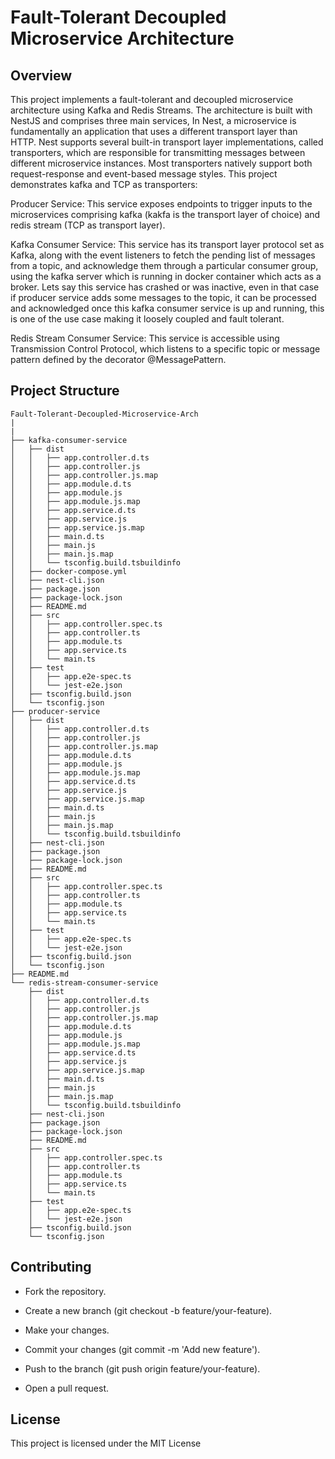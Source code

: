 # Fault-Tolerant Decoupled Microservice Architecture

## Overview
This project implements a fault-tolerant and decoupled microservice architecture using Kafka and Redis Streams. The architecture is built with NestJS and comprises three main services, In Nest, a microservice is fundamentally an application that uses a different transport layer than HTTP. Nest supports several built-in transport layer implementations, called transporters, which are responsible for transmitting messages between different microservice instances. Most transporters natively support both request-response and event-based message styles. This project demonstrates kafka and TCP as transporters:

Producer Service: This service exposes endpoints to trigger inputs to the microservices comprising kafka (kakfa is the transport layer of choice) and redis stream (TCP as transport layer).

Kafka Consumer Service: This service has its transport layer protocol set as Kafka, along with the event listeners to fetch the pending list of messages from a topic, and acknowledge them through a particular consumer group, using the kafka server which is running in docker container which acts as a broker. Lets say this service has crashed or was inactive, even in that case if producer service adds some messages to the topic, it can be processed and acknowledged once this kafka consumer service is up and running, this is one of the use case making it loosely coupled and fault tolerant.

Redis Stream Consumer Service: This service is accessible using Transmission Control Protocol, which listens to a specific topic or message pattern defined by the decorator @MessagePattern.


## Project Structure

```
Fault-Tolerant-Decoupled-Microservice-Arch
|
|
├── kafka-consumer-service
│   ├── dist
│   │   ├── app.controller.d.ts
│   │   ├── app.controller.js
│   │   ├── app.controller.js.map
│   │   ├── app.module.d.ts
│   │   ├── app.module.js
│   │   ├── app.module.js.map
│   │   ├── app.service.d.ts
│   │   ├── app.service.js
│   │   ├── app.service.js.map
│   │   ├── main.d.ts
│   │   ├── main.js
│   │   ├── main.js.map
│   │   └── tsconfig.build.tsbuildinfo
│   ├── docker-compose.yml
│   ├── nest-cli.json
│   ├── package.json
│   ├── package-lock.json
│   ├── README.md
│   ├── src
│   │   ├── app.controller.spec.ts
│   │   ├── app.controller.ts
│   │   ├── app.module.ts
│   │   ├── app.service.ts
│   │   └── main.ts
│   ├── test
│   │   ├── app.e2e-spec.ts
│   │   └── jest-e2e.json
│   ├── tsconfig.build.json
│   └── tsconfig.json
├── producer-service
│   ├── dist
│   │   ├── app.controller.d.ts
│   │   ├── app.controller.js
│   │   ├── app.controller.js.map
│   │   ├── app.module.d.ts
│   │   ├── app.module.js
│   │   ├── app.module.js.map
│   │   ├── app.service.d.ts
│   │   ├── app.service.js
│   │   ├── app.service.js.map
│   │   ├── main.d.ts
│   │   ├── main.js
│   │   ├── main.js.map
│   │   └── tsconfig.build.tsbuildinfo
│   ├── nest-cli.json
│   ├── package.json
│   ├── package-lock.json
│   ├── README.md
│   ├── src
│   │   ├── app.controller.spec.ts
│   │   ├── app.controller.ts
│   │   ├── app.module.ts
│   │   ├── app.service.ts
│   │   └── main.ts
│   ├── test
│   │   ├── app.e2e-spec.ts
│   │   └── jest-e2e.json
│   ├── tsconfig.build.json
│   └── tsconfig.json
├── README.md
└── redis-stream-consumer-service
    ├── dist
    │   ├── app.controller.d.ts
    │   ├── app.controller.js
    │   ├── app.controller.js.map
    │   ├── app.module.d.ts
    │   ├── app.module.js
    │   ├── app.module.js.map
    │   ├── app.service.d.ts
    │   ├── app.service.js
    │   ├── app.service.js.map
    │   ├── main.d.ts
    │   ├── main.js
    │   ├── main.js.map
    │   └── tsconfig.build.tsbuildinfo
    ├── nest-cli.json
    ├── package.json
    ├── package-lock.json
    ├── README.md
    ├── src
    │   ├── app.controller.spec.ts
    │   ├── app.controller.ts
    │   ├── app.module.ts
    │   ├── app.service.ts
    │   └── main.ts
    ├── test
    │   ├── app.e2e-spec.ts
    │   └── jest-e2e.json
    ├── tsconfig.build.json
    └── tsconfig.json
```



## Contributing

 - Fork the repository.

 - Create a new branch (git checkout -b feature/your-feature).

 - Make your changes.

 - Commit your changes (git commit -m 'Add new feature').

 - Push to the branch (git push origin feature/your-feature).

 - Open a pull request.

## License
This project is licensed under the MIT License
